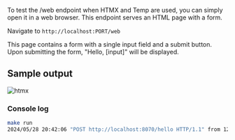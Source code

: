 
To test the /web endpoint when HTMX and Temp are used, you can simply open it in a web browser. This endpoint serves an HTML page with a form.

Navigate to `http://localhost:PORT/web`

This page contains a form with a single input field and a submit button. Upon submitting the form, "Hello, [input]" will be displayed.

## Sample output

![htmx](../public/htmx.png)

### Console log

```bash
make run
2024/05/28 20:42:06 "POST http://localhost:8070/hello HTTP/1.1" from 127.0.0.1:45494 - 200 24B in 53.23µs
```
